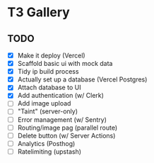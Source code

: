 # T3 Gallery

## TODO

- [x] Make it deploy (Vercel)
- [x] Scaffold basic ui with mock data
- [x] Tidy ip build process
- [x] Actually set up a database (Vercel Postgres)
- [x] Attach database to UI
- [x] Add authentication (w/ Clerk)
- [ ] Add image upload
- [ ] "Taint" (server-only)
- [ ] Error management (w/ Sentry)
- [ ] Routing/image pag (parallel route)
- [ ] Delete button (w/ Server Actions)
- [ ] Analytics (Posthog)
- [ ] Ratelimiting (upstash)
